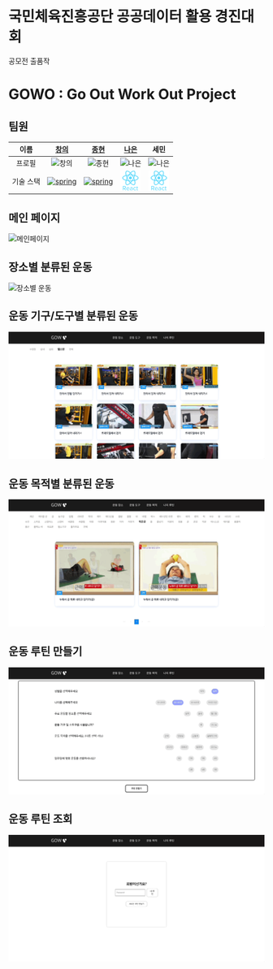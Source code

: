 # 국민체육진흥공단 공공데이터 활용 경진대회

공모전 출품작

# GOWO : Go Out Work Out Project



## 팀원

|   이름    | [창의]() | [종현]() | [나은]() | 세민 |
| :-------: | :------: | :------: | :--------: | :--------: |
| 프로필|    ![창의](https://github.com/wara-capstone/.github/assets/122252160/edb21fcc-2e53-4473-a00e-acdc132ff41a)      |     ![종현](https://github.com/wara-capstone/.github/assets/122252160/1f74bd06-e052-4668-ad57-0088dbe5172e)     |    ![나은](https://github.com/wara-capstone/.github/assets/122252160/1f74bd06-e052-4668-ad57-0088dbe5172e)      | ![나은](https://github.com/wara-capstone/.github/assets/122252160/1f74bd06-e052-4668-ad57-0088dbe5172e)  | 
|  기술 스택     |     <a href="https://spring.io/" target="_blank" rel="noreferrer"> <img src="https://www.vectorlogo.zone/logos/springio/springio-icon.svg" alt="spring" width="40" height="40"/> </a>     |    <a href="https://spring.io/" target="_blank" rel="noreferrer"> <img src="https://www.vectorlogo.zone/logos/springio/springio-icon.svg" alt="spring" width="40" height="40"/> </a>      |      <a href="https://reactjs.org/" target="_blank" rel="noreferrer"> <img src="https://raw.githubusercontent.com/devicons/devicon/master/icons/react/react-original-wordmark.svg" alt="react" width="40" height="40"/> </a>    |     <a href="https://reactjs.org/" target="_blank" rel="noreferrer"> <img src="https://raw.githubusercontent.com/devicons/devicon/master/icons/react/react-original-wordmark.svg" alt="react" width="40" height="40"/> </a>  |




## 메인 페이지  

![메인페이지](/asset/gow%20메인페이지.gif)  


## 장소별 분류된 운동  
![장소별 운동](asset/place.gif)  


## 운동 기구/도구별 분류된 운동  
![도구 운동](asset/tool.gif)  


## 운동 목적별 분류된 운동  
![운동 목적](asset/target.gif)  


## 운동 루틴 만들기  
![운동 루틴 만들기](asset/makeRoutine.gif)  


## 운동 루틴 조회  
![운동 루틴 조회](asset/showRoutine.gif)  


